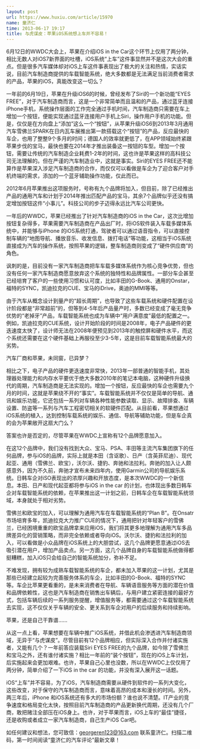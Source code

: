 ```yaml
---
layout: post
url: https://www.huxiu.com/article/15970
name: 童济仁
time: 2013-06-17 19:17
title: 与虎谋皮：苹果iOS系统想上车并不容易！
---
```

6月12日的WWDC大会上，苹果在介绍iOS in the Car这个环节上仅用了两分钟，相比无数人对iOS7新界面的吐槽，iOS系统“上车”这件事显然并不是这次大会的重点。但是很多汽车媒体却对iOS上车这件事表现出了极大的关注和热情，实话实说，目前汽车制造商提供的车载智能系统，绝大多数都是无法满足当前消费者需求的产品，苹果的iOS，真能改变这一切么？

一年前的6月19日，苹果在升级iOS6的时候，曾经发布了Siri的一个新功能“EYES FREE”，对于汽车制造商而言，这是一个非常简单而且温和的产品，通过蓝牙连接iPhone手机，系统操作层面的工作完全通过手机时间，汽车制造商只需要在车上增加一个按钮，便能实现通过蓝牙连接用户手机上Siri，操作用户手机的功能。但是，仅仅是在方向盘上“添加”这么一个“按钮”，从苹果升级iOS6到2013年3月通用汽车雪佛兰SPARK在日内瓦车展推出第一款搭载这个“按钮”的产品，反应最快的车企，也用了整整9个多月的时间；德国人的效率就更低了，在APP领域始终紧跟苹果步伐的宝马，最快也要在2014年才推出装备这一按钮的车型。增加一个按钮，需要让传统的汽车制造企业耗费1-2年的时间，这也许是苹果这样的高科技公司无法理解的。但在严谨的汽车制造业中，这就是事实。Siri的EYES FREE还不能算作是苹果深入涉足汽车制造商的合作，而仅仅可以看做是车企为了迎合客户对手机终端的需求，添加的一个蓝牙辅助操作功能，仅此而已。

2012年6月苹果推出这项服务时，号称有九个品牌将加入，但目前，除了已经推出产品的通用汽车和计划于2014年推出匹配产品的宝马，其余7个品牌似乎还没有搞定增加按钮这件“小事儿”。科技公司的步子迈得永远比汽车公司更快。

一年后的WWDC，苹果已经推出了针对汽车制造商的iOS in the Car，这次比增加按钮复杂得多，苹果需要汽车制造商在产品出厂时，将iOS软件装入车载多媒体系统中，并能够与iPhone 的iOS系统打通，驾驶者可以通过语音指令，可以直接控制车辆的“地图导航、播放音乐、收发信息、拨打电话”等功能，这相当于iOS系统直接成为汽车的操作系统，按照苹果的逻辑，整车制造商则变成了“硬件供应商”的角色。

讽刺的是，目前没有一家汽车制造商把车车载多媒体系统作为核心竞争优势，但也没有任何一家汽车制造商愿意放弃这个系统的独特性和品牌属性。一部分车企甚至已经培育了客户的一些使用习惯和认可度，比如丰田的G-Book、通用的Onstar，福特的SYNC，凯迪拉克的CUE、宝马的iDrive，奥迪的MMI等等。

由于汽车从概念设计到量产的“超长周期”，也导致了这些车载系统和硬件配置在设计阶段都是“非常超前”的，但等到4-5年后产品量产时，多数已经变成了毫无竞争优势的“老掉牙”产品，车载智能系统也成为车辆中“用户满意度”最低的配置之一。例如，凯迪拉克的CUE系统，设计开始阶段的时间是2008年，电子产品硬件的更迭速度太快了，设计师无法在2008年便预见到2013年的触控屏和硬件水平，而这个系统还需要在这个硬件基础上再服役至少3-5年，这是目前车载智能系统最大的劣势。

汽车厂商和苹果，未同窗，已异梦？

相比之下，电子产品的硬件更迭速度非常快，2013年一部普通的智能手机，其处理器处理能力和内存水平要优于绝大多数2010年的笔记本电脑，这种硬件升级换代的周期，汽车制造商是无法实现的。增加一个按钮，反应最快的车企也需要九个月的时间，这就是苹果绕不开的“事实”。车载智能系统并不仅仅是简单的导航、通讯和娱乐功能，它还包括一系列对车辆各种性能参数读取、显示、故障排查、车辆设置、防盗等一系列与汽车工程密切相关的软硬件匹配。从目前看，苹果想通过iOS系统的植入，达到控制车载系统的娱乐、通信、导航等辅助功能，但是车企真的会为苹果敞开这扇大门么？

答案也许是否定的，尽管苹果在WWDC上宣称有12个品牌愿意加入。

在这12个品牌中，我们没有找到大众、宝马、PSA、丰田等主流汽车集团旗下的任何品牌，参与iOS的品牌，实际上就是本田（含讴歌）、日产（含英菲尼迪）、现代起亚、通用（雪佛兰、欧宝），沃尔沃、捷豹、奔驰和法拉利。奔驰的加入让人颇感意外，因为不久前，奔驰才宣布未来四年内，使用Garmin公司的导航娱乐系统。日韩车企对iSO表现出的浓厚兴趣和开放态度，是本次WWDC的一个新信息。本田、日产和现代起亚都将参与iOS in the car 的计划，也体现出多数日韩车企对车载智能系统的依赖，在苹果推出这一计划之前，日韩车企在车载智能系统领域，本身就处于相对劣势。

雪佛兰和欧宝的加入，可以理解为通用汽车在车载智能系统的“Plan B”。在Onsatr市场培育多年，凯迪拉克大力推广CUE的情况下，通用把针对年轻客户的雪佛兰，已经困境重重的欧宝品牌拿来应用iOS，我们将其更多地理解为通用汽车多品牌差异化的营销策略，而非完全依赖或者导向iOS。沃尔沃、捷豹和法拉利的加入，可以看做是小众品牌在iOS系统上的大胆尝试，这几个品牌更愿意通过iOS去吸引潜在用户，增加产品卖点。另一方面，这几个品牌自身的车载智能系统做得都挺糟糕，加入iOS只会给自己的智能系统加分，弥补不足。

不难发现，拥有较为成熟车载智能系统的车企，都未加入苹果的这一计划，尤其是那些已经建立起较为完善服务体系的车企，比如丰田的G-Book、福特的SYNC等。车企比苹果更看重的，是未来消费者在导航、车辆语音服务等方面的潜在价值和品牌依赖性，这也是汽车制造商在销售出车辆后，与用户建立紧密连接的最好方式，包括车辆后续的一系列服务提醒，增值服务等，都需要通过这个车载智能系统去实现，这不仅仅关乎车辆的安全、更关系到车企对用户的后续服务和持续影响。

苹果，还是自己干靠谱……

从这一点上看，苹果想要在车辆中推广iOS系统，并借此机会渗透进汽车制造商领域，无异于“与虎谋皮”。尽管目前有12个品牌相应，但实际深入合作并付诸实施者，又能有几个？一年前答应装载Siri EYES FREE的九个品牌，如今除了雪佛兰和宝马之外，还有谁付诸实施？相比一年前的“装个按钮”，现在的iOS上车计划，后实施起来会更加艰难。也许，苹果自己心里也没数，所以在WWDC上仅仅用了两分钟，简单介绍了一下iOS in the car 的功能，并没有深入展开这一话题。

iOS“上车”并不容易，为了iOS，汽车制造商需要从硬件到软件的一系列大变化，这些改变，对于保守的汽车制造商而言，意味着高昂的成本和漫长的时间。另外，两三年后，iPhone 和iOS系统还有多大的市场份额？谁也说不清楚。IT产业的竞争速度和格局变化太快，按照目前汽车制造商的产品更新换代周期，还没有几个厂商，敢把赌注全部压在iOS身上。也许，对于苹果而言，iOS上车的“最佳”捷径，还是收购或者成立一家汽车制造商，自己生产iOS Car吧。

如任何建议和想法，您可致信：georgeren123@163.com 联系童济仁。扫描二维码，第一时间阅读“童济仁的汽车评论”最新文章！

